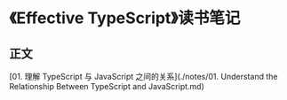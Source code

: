 # 《Effective TypeScript》读书笔记

## 正文

[01. 理解 TypeScript 与 JavaScript 之间的关系](./notes/01. Understand the Relationship Between TypeScript and JavaScript.md)

